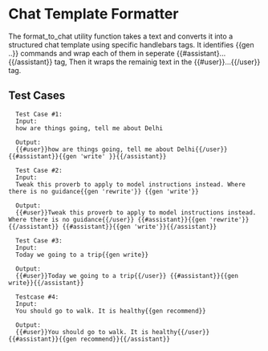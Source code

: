 
# Chat Template Formatter

The format_to_chat utility function takes a text and converts it into a structured chat template using specific handlebars tags. 
It identifies {{gen ..}} commands and wrap each of them in seperate {{#assistant}...{{/assistant}} tag, Then it wraps the remainig text in the {{#user}}...{{/user}} tag.


## Test Cases

```
  Test Case #1:
  Input:
  how are things going, tell me about Delhi

  Output:
  {{#user}}how are things going, tell me about Delhi{{/user}} {{#assistant}}{{gen 'write' }}{{/assistant}}
```

```
  Test Case #2:
  Input:
  Tweak this proverb to apply to model instructions instead. Where there is no guidance{{gen 'rewrite'}} {{gen 'write'}}

  Output:
  {{#user}}Tweak this proverb to apply to model instructions instead. Where there is no guidance{{/user}} {{#assistant}}{{gen 'rewrite'}}{{/assistant}} {{#assistant}}{{gen 'write'}}{{/assistant}}
```

```
  Test Case #3:
  Input: 
  Today we going to a trip{{gen write}}
  
  Output:
  {{#user}}Today we going to a trip{{/user}} {{#assistant}}{{gen write}}{{/assistant}}
```

```
  Testcase #4:
  Input: 
  You should go to walk. It is healthy{{gen recommend}}
  
  Output:
  {{#user}}You should go to walk. It is healthy{{/user}} {{#assistant}}{{gen recommend}}{{/assistant}}
```


